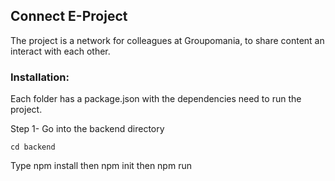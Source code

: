 ## Connect E-Project 

The project is a network for colleagues at Groupomania, to share content an interact with each other. 

### Installation:

Each folder has a package.json with the dependencies need to run the project.

Step 1- Go into the backend directory

`cd backend`


Type npm install
then npm init
then npm run 
